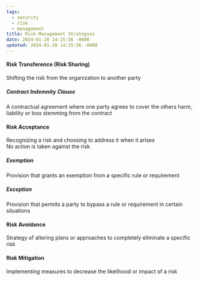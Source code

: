 ```yaml
---
tags:
  - security
  - risk
  - management
title: Risk Management Strategies
date: 2024-01-28 14:15:56 -0600
updated: 2024-01-28 14:15:56 -0600
---
```


#### Risk Transference (Risk Sharing)
Shifting the risk from the organization to another party

##### Contract Indemnity Clause
A contractual agreement where one party agrees to cover the others harm, liability or loss stemming from the contract

#### Risk Acceptance
Recognizing a risk and choosing to address it when it arises  
No action is taken against the risk

##### Exemption
Provision that grants an exemption from a specific rule or requirement

##### Exception  
Provision that permits a party to bypass a rule or requirement in certain situations

#### Risk Avoidance
Strategy of altering plans or approaches to completely eliminate a specific risk

#### Risk Mitigation
Implementing measures to decrease the likelihood or impact of a risk
